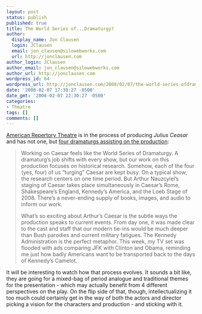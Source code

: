 ```yaml
---
layout: post
status: publish
published: true
title: The World Series of...Dramaturgy?
author:
  display_name: Jon Clausen
  login: JClausen
  email: jon_clausen@silowebworks.com
  url: http://jonclausen.com
author_login: JClausen
author_email: jon_clausen@silowebworks.com
author_url: http://jonclausen.com
wordpress_id: 64
wordpress_url: http://jonclausen.com/2008/02/07/the-world-series-ofdramaturgy/
date: '2008-02-07 17:30:27 -0500'
date_gmt: '2008-02-07 22:30:27 -0500'
categories:
- Theatre
tags: []
comments: []
---
```

<p><a href="http://amrep.org">American Repertory Theatre</a> is in the process of producing <cite>Julius Ceasar</cite> and has not one, but <a href="http://amrep.wordpress.com/2008/02/05/welcome-to-the-world-series-of-dramaturgy/">four dramaturgs assisting on the production</a>:</p>
<blockquote><p>
Working on Caesar feels like the World Series of Dramaturgy. A dramaturg&rsquo;s job shifts with every show, but our work on this production focuses on historical research. Somehow, each of the four (yes, four) of us “turging” Caesar are kept busy. On a typical show, the research centers on one time period. But Arthur Nauzcyiel&rsquo;s staging of Caesar takes place simultaneously in Caesar&rsquo;s Rome, Shakespeare&rsquo;s England, Kennedy&rsquo;s America, and the Loeb Stage of 2008. There&rsquo;s a never-ending supply of books, images, and audio to inform our work.</p>
<p>What&rsquo;s so exciting about Arthur&rsquo;s Caesar is the subtle ways the production speaks to current events. From day one, it was made clear to the cast and staff that our modern tie-ins would be much deeper than Bush parodies and current military fatigues. The Kennedy Administration is the perfect metaphor. This week, my TV set was flooded with ads comparing JFK with Clinton and Obama, reminding me just how badly Americans want to be transported back to the days of Kennedy&rsquo;s Camelot.
</p></blockquote>
<p>It will be interesting to watch how that process evolves.   It sounds a bit like, they are going for a mixed-bag of period analogue and traditional themes for the presentation - which may actually benefit from 4 different perspectives on the play.  On the flip side of that, though, intellectualizing it too much could certainly get in the way of both the actors and director picking a vision for the characters and production - and sticking with it.</p>
